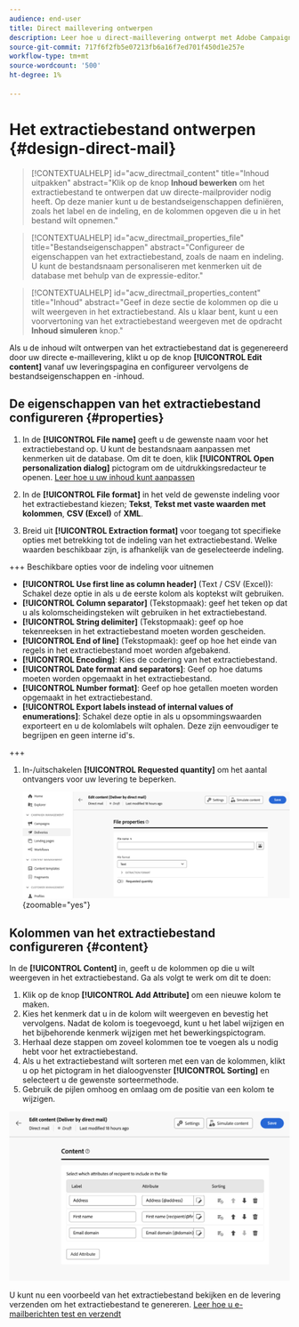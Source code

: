 ```yaml
---
audience: end-user
title: Direct maillevering ontwerpen
description: Leer hoe u direct-maillevering ontwerpt met Adobe Campaign Web
source-git-commit: 717f6f2fb5e07213fb6a16f7ed701f450d1e257e
workflow-type: tm+mt
source-wordcount: '500'
ht-degree: 1%

---
```



# Het extractiebestand ontwerpen {#design-direct-mail}

>[!CONTEXTUALHELP]
>id="acw_directmail_content"
>title="Inhoud uitpakken"
>abstract="Klik op de knop **Inhoud bewerken** om het extractiebestand te ontwerpen dat uw directe-mailprovider nodig heeft. Op deze manier kunt u de bestandseigenschappen definiëren, zoals het label en de indeling, en de kolommen opgeven die u in het bestand wilt opnemen."

>[!CONTEXTUALHELP]
>id="acw_directmail_properties_file"
>title="Bestandseigenschappen"
>abstract="Configureer de eigenschappen van het extractiebestand, zoals de naam en indeling. U kunt de bestandsnaam personaliseren met kenmerken uit de database met behulp van de expressie-editor."

>[!CONTEXTUALHELP]
>id="acw_directmail_properties_content"
>title="Inhoud"
>abstract="Geef in deze sectie de kolommen op die u wilt weergeven in het extractiebestand. Als u klaar bent, kunt u een voorvertoning van het extractiebestand weergeven met de opdracht **Inhoud simuleren** knop."

Als u de inhoud wilt ontwerpen van het extractiebestand dat is gegenereerd door uw directe e-maillevering, klikt u op de knop **[!UICONTROL Edit content]** vanaf uw leveringspagina en configureer vervolgens de bestandseigenschappen en -inhoud.

## De eigenschappen van het extractiebestand configureren {#properties}

1. In de **[!UICONTROL File name]** geeft u de gewenste naam voor het extractiebestand op. U kunt de bestandsnaam aanpassen met kenmerken uit de database. Om dit te doen, klik **[!UICONTROL Open personalization dialog]** pictogram om de uitdrukkingsredacteur te openen. [Leer hoe u uw inhoud kunt aanpassen](../personalization/personalize.md)

1. In de **[!UICONTROL File format]** in het veld de gewenste indeling voor het extractiebestand kiezen; **Tekst**, **Tekst met vaste waarden met kolommen**, **CSV (Excel)** of **XML**.

1. Breid uit **[!UICONTROL Extraction format]** voor toegang tot specifieke opties met betrekking tot de indeling van het extractiebestand. Welke waarden beschikbaar zijn, is afhankelijk van de geselecteerde indeling.

+++ Beschikbare opties voor de indeling voor uitnemen

   * **[!UICONTROL Use first line as column header]** (Text / CSV (Excel)): Schakel deze optie in als u de eerste kolom als koptekst wilt gebruiken.
   * **[!UICONTROL Column separator]** (Tekstopmaak): geef het teken op dat u als kolomscheidingsteken wilt gebruiken in het extractiebestand.
   * **[!UICONTROL String delimiter]** (Tekstopmaak): geef op hoe tekenreeksen in het extractiebestand moeten worden gescheiden.
   * **[!UICONTROL End of line]** (Tekstopmaak): geef op hoe het einde van regels in het extractiebestand moet worden afgebakend.
   * **[!UICONTROL Encoding]**: Kies de codering van het extractiebestand.
   * **[!UICONTROL Date format and separators]**: Geef op hoe datums moeten worden opgemaakt in het extractiebestand.
   * **[!UICONTROL Number format]**: Geef op hoe getallen moeten worden opgemaakt in het extractiebestand.
   * **[!UICONTROL Export labels instead of internal values of enumerations]**: Schakel deze optie in als u opsommingswaarden exporteert en u de kolomlabels wilt ophalen. Deze zijn eenvoudiger te begrijpen en geen interne id&#39;s.

+++

1. In-/uitschakelen **[!UICONTROL Requested quantity]** om het aantal ontvangers voor uw levering te beperken.

   ![](assets/dm-content-details.png){zoomable=&quot;yes&quot;}

## Kolommen van het extractiebestand configureren {#content}

In de **[!UICONTROL Content]** in, geeft u de kolommen op die u wilt weergeven in het extractiebestand. Ga als volgt te werk om dit te doen:

1. Klik op de knop **[!UICONTROL Add Attribute]** om een nieuwe kolom te maken.
1. Kies het kenmerk dat u in de kolom wilt weergeven en bevestig het vervolgens. Nadat de kolom is toegevoegd, kunt u het label wijzigen en het bijbehorende kenmerk wijzigen met het bewerkingspictogram.
1. Herhaal deze stappen om zoveel kolommen toe te voegen als u nodig hebt voor het extractiebestand.
1. Als u het extractiebestand wilt sorteren met een van de kolommen, klikt u op het pictogram in het dialoogvenster **[!UICONTROL Sorting]** en selecteert u de gewenste sorteermethode.
1. Gebruik de pijlen omhoog en omlaag om de positie van een kolom te wijzigen.

![](assets/dm-content-attributes.png)

U kunt nu een voorbeeld van het extractiebestand bekijken en de levering verzenden om het extractiebestand te genereren. [Leer hoe u e-mailberichten test en verzendt](send-direct-mail.md)
